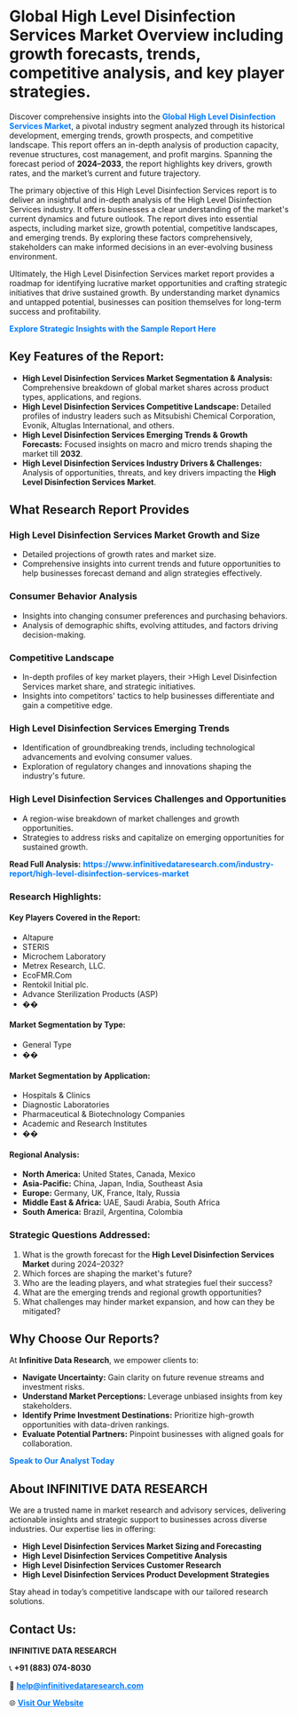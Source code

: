 <h1>Global High Level Disinfection Services Market Overview including growth forecasts, trends, competitive analysis, and key player strategies.</h1>
<p>
Discover comprehensive insights into the 
<a href="https://www.infinitivedataresearch.com/industry-report/high-level-disinfection-services-market" rel="dofollow" style="color: #007BFF; text-decoration: none;"><strong>Global High Level Disinfection Services Market</strong></a>, a pivotal industry segment analyzed through its historical development, emerging trends, growth prospects, and competitive landscape. This report offers an in-depth analysis of production capacity, revenue structures, cost management, and profit margins. Spanning the forecast period of <strong>2024–2033</strong>, the report highlights key drivers, growth rates, and the market’s current and future trajectory.
</p>
<p>
The primary objective of this High Level Disinfection Services report is to deliver an insightful and in-depth analysis of the High Level Disinfection Services industry. It offers businesses a clear understanding of the market's current dynamics and future outlook. The report dives into essential aspects, including market size, growth potential, competitive landscapes, and emerging trends. By exploring these factors comprehensively, stakeholders can make informed decisions in an ever-evolving business environment.
</p>
<p>
Ultimately, the High Level Disinfection Services market report provides a roadmap for identifying lucrative market opportunities and crafting strategic initiatives that drive sustained growth. By understanding market dynamics and untapped potential, businesses can position themselves for long-term success and profitability.
</p>
<p>
<a href="https://www.infinitivedataresearch.com/request-sample/reportId=108825" style="color: #007BFF; text-decoration: none;"><strong>Explore Strategic Insights with the Sample Report Here</strong></a>
</p>

<h2>Key Features of the Report:</h2>
<ul>
<li><strong>High Level Disinfection Services Market Segmentation & Analysis:</strong> Comprehensive breakdown of global market shares across product types, applications, and regions.</li>
<li><strong>High Level Disinfection Services Competitive Landscape:</strong> Detailed profiles of industry leaders such as Mitsubishi Chemical Corporation, Evonik, Altuglas International, and others.</li>
<li><strong>High Level Disinfection Services Emerging Trends & Growth Forecasts:</strong> Focused insights on macro and micro trends shaping the market till <strong>2032</strong>.</li>
<li><strong>High Level Disinfection Services Industry Drivers & Challenges:</strong> Analysis of opportunities, threats, and key drivers impacting the <strong>High Level Disinfection Services Market</strong>.</li>
</ul>

<h2>What Research Report Provides</h2>
<h3>High Level Disinfection Services Market Growth and Size</h3>
<ul>
<li>Detailed projections of growth rates and market size.</li>
<li>Comprehensive insights into current trends and future opportunities to help businesses forecast demand and align strategies effectively.</li>
</ul>

<h3>Consumer Behavior Analysis</h3>
<ul>
<li>Insights into changing consumer preferences and purchasing behaviors.</li>
<li>Analysis of demographic shifts, evolving attitudes, and factors driving decision-making.</li>
</ul>

<h3>Competitive Landscape</h3>
<ul>
<li>In-depth profiles of key market players, their >High Level Disinfection Services market share, and strategic initiatives.</li>
<li>Insights into competitors' tactics to help businesses differentiate and gain a competitive edge.</li>
</ul>

<h3>High Level Disinfection Services Emerging Trends</h3>
<ul>
<li>Identification of groundbreaking trends, including technological advancements and evolving consumer values.</li>
<li>Exploration of regulatory changes and innovations shaping the industry's future.</li>
</ul>

<h3>High Level Disinfection Services Challenges and Opportunities</h3>
<ul>
<li>A region-wise breakdown of market challenges and growth opportunities.</li>
<li>Strategies to address risks and capitalize on emerging opportunities for sustained growth.</li>
</ul>
<p><strong>Read Full Analysis:</strong> <a href="https://www.infinitivedataresearch.com/industry-report/high-level-disinfection-services-market" rel="dofollow" style="color: #007BFF; text-decoration: none;"><strong>https://www.infinitivedataresearch.com/industry-report/high-level-disinfection-services-market</strong></a></p>
<h3>Research Highlights:</h3>
<h4>Key Players Covered in the Report:</h4>
<ul><li>Altapure</li><li>STERIS</li><li>Microchem Laboratory</li><li>Metrex Research, LLC.</li><li>EcoFMR.Com</li><li>Rentokil Initial plc.</li><li>Advance Sterilization Products (ASP)</li><li>��</li></ul>
<h4>Market Segmentation by Type:</h4>
<ul><li>General Type</li><li>��</li></ul>
<h4>Market Segmentation by Application:</h4>
<ul><li>Hospitals &amp; Clinics</li><li>Diagnostic Laboratories</li><li>Pharmaceutical &amp; Biotechnology Companies</li><li>Academic and Research Institutes</li><li>��</li></ul>

<h4>Regional Analysis:</h4>
<ul>
<li><strong>North America:</strong> United States, Canada, Mexico</li>
<li><strong>Asia-Pacific:</strong> China, Japan, India, Southeast Asia</li>
<li><strong>Europe:</strong> Germany, UK, France, Italy, Russia</li>
<li><strong>Middle East & Africa:</strong> UAE, Saudi Arabia, South Africa</li>
<li><strong>South America:</strong> Brazil, Argentina, Colombia</li>
</ul>

<h3>Strategic Questions Addressed:</h3>
<ol>
<li>What is the growth forecast for the <strong>High Level Disinfection Services Market</strong> during 2024–2032?</li>
<li>Which forces are shaping the market's future?</li>
<li>Who are the leading players, and what strategies fuel their success?</li>
<li>What are the emerging trends and regional growth opportunities?</li>
<li>What challenges may hinder market expansion, and how can they be mitigated?</li>
</ol>

<h2>Why Choose Our Reports?</h2>
<p>At <strong>Infinitive Data Research</strong>, we empower clients to:</p>
<ul>
<li><strong>Navigate Uncertainty:</strong> Gain clarity on future revenue streams and investment risks.</li>
<li><strong>Understand Market Perceptions:</strong> Leverage unbiased insights from key stakeholders.</li>
<li><strong>Identify Prime Investment Destinations:</strong> Prioritize high-growth opportunities with data-driven rankings.</li>
<li><strong>Evaluate Potential Partners:</strong> Pinpoint businesses with aligned goals for collaboration.</li>
</ul>
<p><a href="https://www.infinitivedataresearch.com/industry-report/high-level-disinfection-services-market" rel="dofollow" style="color: #007BFF; text-decoration: none;"><strong>Speak to Our Analyst Today</strong></a></p>

<h2>About INFINITIVE DATA RESEARCH</h2>
<p>We are a trusted name in market research and advisory services, delivering actionable insights and strategic support to businesses across diverse industries. Our expertise lies in offering:</p>
<ul>
<li><strong>High Level Disinfection Services Market Sizing and Forecasting</strong></li>
<li><strong>High Level Disinfection Services Competitive Analysis</strong></li>
<li><strong>High Level Disinfection Services Customer Research</strong></li>
<li><strong>High Level Disinfection Services Product Development Strategies</strong></li>
</ul>
<p>Stay ahead in today’s competitive landscape with our tailored research solutions.</p>

<h2>Contact Us:</h2>
<p><strong>INFINITIVE DATA RESEARCH</strong></p>
<p>📞 <strong>+91 (883) 074-8030</strong></p>
<p>📧 <strong><a href="mailto:help@infinitivedataresearch.com" style="color: #007BFF;">help@infinitivedataresearch.com</a></strong></p>
<p>🌐 <strong><a href="https://www.infinitivedataresearch.com" rel="dofollow" style="color: #007BFF;">Visit Our Website</a></strong></p>
